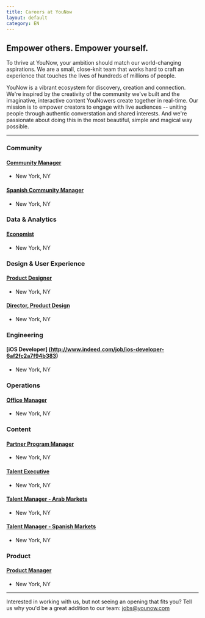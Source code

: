 ```yaml
---
title: Careers at YouNow
layout: default
category: EN
---
```

## Empower others. Empower yourself.

To thrive at YouNow, your ambition should match our world-changing aspirations. We are a small, close-knit team that works hard to craft an experience that touches the lives of hundreds of millions of people.

YouNow is a vibrant ecosystem for discovery, creation and connection. We're inspired by the creativity of the community we've built and the imaginative, interactive content YouNowers create together in real-time. Our mission is to empower creators to engage with live audiences -- uniting people through authentic converstation and shared interests. And we're passionate about doing this in the most beautiful, simple and magical way possible.

---

<div id="jobsColumns" note="do not edit this line">
<div id="column1" note="do not edit this line">

### Community 
#### [Community Manager](http://www.indeed.com/job/community-manager-ec423aa225d31f93)
  - New York, NY
#### [Spanish Community Manager](http://www.indeed.com/job/spanish-community-manager-232226af95da87ec)
  - New York, NY

### Data & Analytics
#### [Economist](http://www.indeed.com/job/economist-cff6159426a74d82)
  - New York, NY

### Design & User Experience
#### [Product Designer](http://www.indeed.com/job/product-designer-32cc54da1dfb228a)
  - New York, NY
#### [Director, Product Design](http://www.indeed.com/job/director-product-design-7d1284466b02a612)
  - New York, NY

### Engineering
#### [iOS Developer] (http://www.indeed.com/job/ios-developer-6af2fc2a7f94b383)
  - New York, NY

</div note="do not edit this line">
<div id="column2" note="do not edit this line">

### Operations
#### [Office Manager](http://www.indeed.com/job/office-manager-7bad5cd53afbc1ed)
  - New York, NY

### Content
#### [Partner Program Manager](http://www.indeed.com/job/partner-program-manager-9dca7a0aa2cc087e)
  - New York, NY
#### [Talent Executive](http://www.indeed.com/job/talent-executive-1557ed08943a837e)
  - New York, NY
#### [Talent Manager - Arab Markets](http://www.indeed.com/job/talent-manager-arab-markets-46af7f95d65d25dc)
  - New York, NY
#### [Talent Manager - Spanish Markets](http://www.indeed.com/job/talent-manager-spanish-markets-1df170ee252ef477)
  - New York, NY

### Product
#### [Product Manager](http://www.indeed.com/job/product-manager-4869b6bc4fb4de47)
  - New York, NY

</div note="do not edit this line">
</div note="do not edit this line">
    
---

Interested in working with us, but not seeing an opening that fits you? Tell us why you'd be a great addition to our team: [jobs@younow.com](jobs@younow.com)
